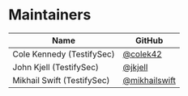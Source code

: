 # Maintainers

| Name                       | GitHub          |
|----------------------------|-----------------|
| Cole Kennedy (TestifySec)      | [@colek42](https://github.com/colek42) |
| John Kjell (TestifySec)     | [@jkjell](https://github.com/jkjell) |
| Mikhail Swift (TestifySec) | [@mikhailswift](https://github.com/mikhailswift) |
